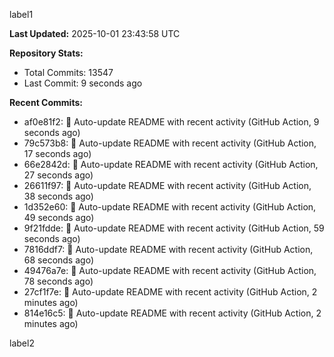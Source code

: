
label1 
<!-- ACTIVITY_START -->
**Last Updated:** 2025-10-01 23:43:58 UTC

**Repository Stats:**
- Total Commits: 13547
- Last Commit: 9 seconds ago

**Recent Commits:**
- af0e81f2: 🤖 Auto-update README with recent activity (GitHub Action, 9 seconds ago)
- 79c573b8: 🤖 Auto-update README with recent activity (GitHub Action, 17 seconds ago)
- 66e2842d: 🤖 Auto-update README with recent activity (GitHub Action, 27 seconds ago)
- 26611f97: 🤖 Auto-update README with recent activity (GitHub Action, 38 seconds ago)
- 1d352e60: 🤖 Auto-update README with recent activity (GitHub Action, 49 seconds ago)
- 9f21fdde: 🤖 Auto-update README with recent activity (GitHub Action, 59 seconds ago)
- 7816ddf7: 🤖 Auto-update README with recent activity (GitHub Action, 68 seconds ago)
- 49476a7e: 🤖 Auto-update README with recent activity (GitHub Action, 78 seconds ago)
- 27cf1f7e: 🤖 Auto-update README with recent activity (GitHub Action, 2 minutes ago)
- 814e16c5: 🤖 Auto-update README with recent activity (GitHub Action, 2 minutes ago)
<!-- ACTIVITY_END -->

label2
